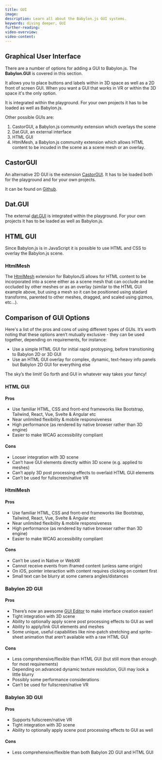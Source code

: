 ```yaml
---
title: GUI
image: 
description: Learn all about the Babylon.js GUI systems.
keywords: diving deeper, GUI
further-reading:
video-overview:
video-content:
---
```


## Graphical User Interface

There are a number of options for adding a GUI to Babylon.js. The **Babylon.GUI** is covered in this section.

It allows you to place buttons and labels within in 3D space as well as a 2D front of screen GUI.
When you want a GUI that works in VR or within the 3D space it's the only option.

It is integrated within the playground. For your own projects it has to be loaded as well as Babylon.js.

<Playground id="#NGS9AU" title="Simple GUI Slider Example" description="Simple example of adding a GUI slider to your scene." image="/img/playgroundsAndNMEs/divingDeeperGUI1.jpg"/>

Other possible GUIs are:
1. CastorGUI, a Babylon.js community extension which overlays the scene
1. Dat.GUI, an external interface
3. HTML GUI
4. HtmlMesh, a Babylon.js community extension which allows HTML content to be incuded in the scene as a scene mesh or an overlay.

## CastorGUI

An alternative 2D GUI is the extension [CastorGUI](/communityExtensions/castorGUI). It has to be loaded both for the playground and for your own projects.

It can be found on [Github](https://github.com/dad72/CastorGUI).

<Playground id="#S34THY#14" title="CastorGUI Example" description="Simple example of using the CastorGUI system in your scene." image="/img/playgroundsAndNMEs/divingDeeperGUI2.jpg"/>

## Dat.GUI

The external [dat.GUI](https://github.com/dataarts/dat.gui) is integrated within the playground. For your own projects it has to be loaded as well as Babylon.js.

<Playground id="#NGS9AU#1" title="dat.GUI Example" description="Simple example of using the dat.GUI system in your scene." image="/img/playgroundsAndNMEs/divingDeeperGUI3.jpg"/>

## HTML GUI

Since Babylon.js is in JavaScript it is possible to use HTML and CSS to overlay the Babylon.js scene.

<Playground id="#1AHPN5" title="HTML GUI Example" description="Simple example of using HTML GUI elements in your scene." image="/img/playgroundsAndNMEs/divingDeeperGUI4.jpg"/>

### HtmlMesh
The [HtmlMesh](/communityExtensions/htmlMesh) extension for BabylonJS allows for HTML content to be incorporated into a scene either as a scene mesh that can occlude and be occluded by other meshes or as an overlay (similar to the HTML GUI example above, but using a mesh so it can be positioned using stadard transforms, parented to other meshes, dragged, and scaled using gizmos, etc...).

<Playground id="#Y2LIXI#44" title="HtmlMesh Example" description="Example of using HtmlMesh elements in your scene." image="/img/playgroundsAndNMEs/htmlMeshPG.png"/>

## Comparison of GUI Options

Here's a list of the pros and cons of using different types of GUIs. It’s worth noting that these options aren’t mutually exclusive - they can be used together, depending on requirements, for instance:

* Use a simple HTML GUI for initial rapid protoyping, before transitioning to Babylon 2D or 3D GUI
* Use an HTML GUI overlay for complex, dynamic, text-heavy info panels but Babylon 2D GUI for everything else

The sky’s the limit! Go forth and GUI in whatever way takes your fancy!


### HTML GUI

#### Pros

* Use familiar HTML, CSS and front-end frameworks like Bootstrap, Tailwind, React, Vue, Svelte & Angular etc
* Near unlimited flexibility & mobile responsiveness
* High performance (as rendered by native browser rather than 3D engine)
* Easier to make WCAG accessibility compliant

#### Cons

* Looser integration with 3D scene
* Can’t have GUI elements directly within 3D scene (e.g. applied to meshes)
* Can’t apply 3D post processing effects to overlaid HTML GUI elements
* Can’t be used for fullscreen/native VR

### HtmlMesh

#### Pros

* Use familiar HTML, CSS and front-end frameworks like Bootstrap, Tailwind, React, Vue, Svelte & Angular etc
* Near unlimited flexibility & mobile responsiveness
* High performance (as rendered by native browser rather than 3D engine)
* Easier to make WCAG accessibility compliant

#### Cons

* Can’t be used in Native or WebXR
* Cannot receive events from iframed content (unless same origin)
* On iOS, pointer interaction with content requires clicking on content first
* Small text can be blurry at some camera angles/distances

### Babylon 2D GUI

#### Pros

* There’s now an awesome [GUI Editor](/toolsAndResources/guiEditor) to make interface creation easier!
* Tight integration with 3D scene
* Ability to optionally apply scene post processing effects to GUI as well
* Ability to apply/link GUI elements and meshes
* Some unique, useful capabilities like nine-patch stretching and sprite-sheet animation that aren’t available with a raw HTML GUI

#### Cons

* Less comprehensive/flexible than HTML GUI (but still more than enough for most requirements)
* Depending on advanced dynamic texture resolution, GUI may look a little blurry
* Possibly some performance considerations
* Can’t be used for fullscreen/native VR

### Babylon 3D GUI

#### Pros

* Supports fullscreen/native VR
* Tight integration with 3D scene
* Ability to optionally apply scene post processing effects to GUI as well

#### Cons

* Less comprehensive/flexible than both Babylon 2D GUI and HTML GUI
